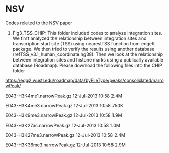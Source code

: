 # NSV
Codes related to the NSV paper
1. Fig3_TSS_CHIP: This folder included codes to analyze integration sites. We first analyzed the relationship between integration sites and transcription start site (TSS) using nearestTSS function from edgeR package. We then tried to verify the results using another database (refTSS_v3.1_human_coordinate.hg38). Then we look at the relationship between integration sites and histone marks using a publically available database (Roadmap). Please download the following files into the CHIP folder

https://egg2.wustl.edu/roadmap/data/byFileType/peaks/consolidated/narrowPeak/

E043-H3K4me1.narrowPeak.gz	12-Jul-2013 10:58	2.4M	 

E043-H3K4me3.narrowPeak.gz	12-Jul-2013 10:58	750K	 

E043-H3K9me3.narrowPeak.gz	12-Jul-2013 10:58	1.9M	 

E043-H3K27ac.narrowPeak.gz	12-Jul-2013 10:58	1.0M	 

E043-H3K27me3.narrowPeak.gz	12-Jul-2013 10:58	2.4M	 

E043-H3K36me3.narrowPeak.gz	12-Jul-2013 10:58	2.9M	

